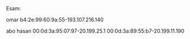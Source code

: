 Esam:

omar
b4:2e:99:60:9a:55-193.107.216.140

abo hasan
00:0d:3a:95:07:97-20.199.25.1
00:0d:3a:89:55:b7-20.199.11.190


